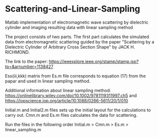 # Scattering-and-Linear-Sampling
Matlab implementation of electromagnetic wave scattering by dielectric cylinder and imaging resulting data with linear sampling method

The project consists of two parts. The first part calculates the simulated data from electromagnetic scattering guided by the paper "Scattering by a Dielectric Cylinder of Arbitrary Cross Section Shape" by JACK H. RICHMOND. 

The link to the paper: https://ieeexplore.ieee.org/stamp/stamp.jsp?tp=&arnumber=1138427

Ess(iii,kkk) matrix from Es.m file corresponds to equation (17) from the papar and used in linear sampling method.

Additional information about linear sampling method: https://onlinelibrary.wiley.com/doi/10.1002/9781119311997.ch5 and https://iopscience.iop.org/article/10.1088/0266-5611/20/1/010

Initial.m and Initial2.m files sets up the initial layout for the calculations to carry out. Cmn.m and Es.m files calculates the data for scattering.

Run the files in the following order Initial.m > Cmn.m > Es.m > linear_sampling.m
